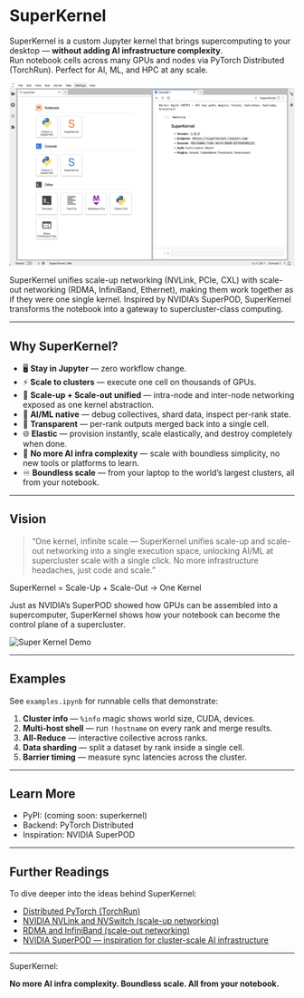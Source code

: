 # SuperKernel

SuperKernel is a custom Jupyter kernel that brings supercomputing to your desktop — **without adding AI infrastructure complexity**.  
Run notebook cells across many GPUs and nodes via PyTorch Distributed (TorchRun). Perfect for AI, ML, and HPC at any scale.

![Super Kernel](superkernel.png)

SuperKernel unifies scale-up networking (NVLink, PCIe, CXL) with scale-out networking (RDMA, InfiniBand, Ethernet), making them work together as if they were one single kernel. Inspired by NVIDIA’s SuperPOD, SuperKernel transforms the notebook into a gateway to supercluster-class computing.

---

## Why SuperKernel?

- 🖥️ **Stay in Jupyter** — zero workflow change.
- ⚡ **Scale to clusters** — execute one cell on thousands of GPUs.
- 🔗 **Scale-up + Scale-out unified** — intra-node and inter-node networking exposed as one kernel abstraction.
- 🤖 **AI/ML native** — debug collectives, shard data, inspect per-rank state.
- 🔬 **Transparent** — per-rank outputs merged back into a single cell.
- 🌐 **Elastic** — provision instantly, scale elastically, and destroy completely when done.
- 🚫 **No more AI infra complexity** — scale with boundless simplicity, no new tools or platforms to learn.
- ♾️ **Boundless scale** — from your laptop to the world’s largest clusters, all from your notebook.

---

## Vision

> “One kernel, infinite scale — SuperKernel unifies scale-up and scale-out networking into a single execution space, unlocking AI/ML at supercluster scale with a single click. No more infrastructure headaches, just code and scale.”

SuperKernel = Scale-Up + Scale-Out → One Kernel

Just as NVIDIA’s SuperPOD showed how GPUs can be assembled into a supercomputer, SuperKernel shows how your notebook can become the control plane of a supercluster.


![Super Kernel Demo](superkernel.gif)


---

## Examples

See `examples.ipynb` for runnable cells that demonstrate:
1. **Cluster info** — `%info` magic shows world size, CUDA, devices.
2. **Multi-host shell** — run `!hostname` on every rank and merge results.
3. **All-Reduce** — interactive collective across ranks.
4. **Data sharding** — split a dataset by rank inside a single cell.
5. **Barrier timing** — measure sync latencies across the cluster.

---

## Learn More

- PyPI: (coming soon: superkernel)
- Backend: PyTorch Distributed
- Inspiration: NVIDIA SuperPOD

---

## Further Readings

To dive deeper into the ideas behind SuperKernel:
- [Distributed PyTorch (TorchRun)](https://pytorch.org/docs/stable/elastic/run.html)
- [NVIDIA NVLink and NVSwitch (scale-up networking)](https://www.nvidia.com/en-us/data-center/nvlink/)
- [RDMA and InfiniBand (scale-out networking)](https://community.mellanox.com/s/article/what-is-rdma-x)
- [NVIDIA SuperPOD — inspiration for cluster-scale AI infrastructure](https://www.nvidia.com/en-us/data-center/superpod/)

---

SuperKernel:  

**No more AI infra complexity. Boundless scale. All from your notebook.**
